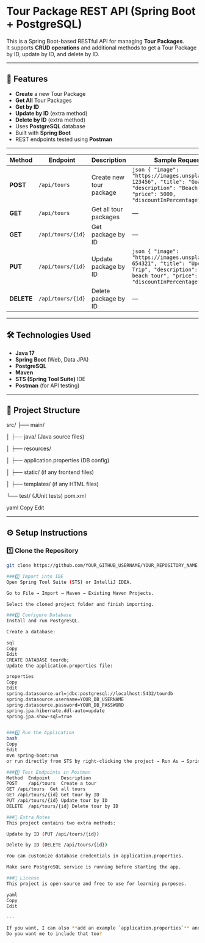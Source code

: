 # Tour Package REST API (Spring Boot + PostgreSQL)

This is a Spring Boot-based RESTful API for managing **Tour Packages**.  
It supports **CRUD operations** and additional methods to get a Tour Package by ID, update by ID, and delete by ID.

---

## 📌 Features
- **Create** a new Tour Package
- **Get All** Tour Packages
- **Get by ID** 
- **Update by ID** (extra method)
- **Delete by ID** (extra method)
- Uses **PostgreSQL** database
- Built with **Spring Boot**
- REST endpoints tested using **Postman**


---


| Method     | Endpoint          | Description             | Sample Request Body                                                                                                                                                            |
| ---------- | ----------------- | ----------------------- | ------------------------------------------------------------------------------------------------------------------------------------------------------------------------------ |
| **POST**   | `/api/tours`      | Create new tour package | `json { "image": "https://images.unsplash.com/photo-123456", "title": "Goa Trip", "description": "Beach tour", "price": 5000, "discountInPercentage": "10%" }`                 |
| **GET**    | `/api/tours`      | Get all tour packages   | —                                                                                                                                                                              |
| **GET**    | `/api/tours/{id}` | Get package by ID       | —                                                                                                                                                                              |
| **PUT**    | `/api/tours/{id}` | Update package by ID    | `json { "image": "https://images.unsplash.com/photo-654321", "title": "Updated Goa Trip", "description": "Updated beach tour", "price": 5500, "discountInPercentage": "15%" }` |
| **DELETE** | `/api/tours/{id}` | Delete package by ID    | —                                                                                                                                                                              |


---

## 🛠️ Technologies Used
- **Java 17**
- **Spring Boot** (Web, Data JPA)
- **PostgreSQL**
- **Maven**
- **STS (Spring Tool Suite)** IDE
- **Postman** (for API testing)

---

## 📂 Project Structure
src/
├── main/

│ ├── java/ (Java source files)

│ ├── resources/

│ ├── application.properties (DB config)

│ ├── static/ (if any frontend files)

│ ├── templates/ (if any HTML files)

└── test/ (JUnit tests)
pom.xml

yaml
Copy
Edit

---

## ⚙️ Setup Instructions

### 1️⃣ Clone the Repository
```bash
git clone https://github.com/YOUR_GITHUB_USERNAME/YOUR_REPOSITORY_NAME.git

###2️⃣ Import into IDE
Open Spring Tool Suite (STS) or IntelliJ IDEA.

Go to File → Import → Maven → Existing Maven Projects.

Select the cloned project folder and finish importing.

###3️⃣ Configure Database
Install and run PostgreSQL.

Create a database:

sql
Copy
Edit
CREATE DATABASE tourdb;
Update the application.properties file:

properties
Copy
Edit
spring.datasource.url=jdbc:postgresql://localhost:5432/tourdb
spring.datasource.username=YOUR_DB_USERNAME
spring.datasource.password=YOUR_DB_PASSWORD
spring.jpa.hibernate.ddl-auto=update
spring.jpa.show-sql=true


###4️⃣ Run the Application
bash
Copy
Edit
mvn spring-boot:run
or run directly from STS by right-clicking the project → Run As → Spring Boot App.

###5️⃣ Test Endpoints in Postman
Method	Endpoint	Description
POST	/api/tours	Create a tour
GET	/api/tours	Get all tours
GET	/api/tours/{id}	Get tour by ID
PUT	/api/tours/{id}	Update tour by ID
DELETE	/api/tours/{id}	Delete tour by ID

###📌 Extra Notes
This project contains two extra methods:

Update by ID (PUT /api/tours/{id})

Delete by ID (DELETE /api/tours/{id})

You can customize database credentials in application.properties.

Make sure PostgreSQL service is running before starting the app.

###📜 License
This project is open-source and free to use for learning purposes.

yaml
Copy
Edit

---

If you want, I can also **add an example `application.properties`** and a **sample cURL command section** so someone can test without Postman.  
Do you want me to include that too?
